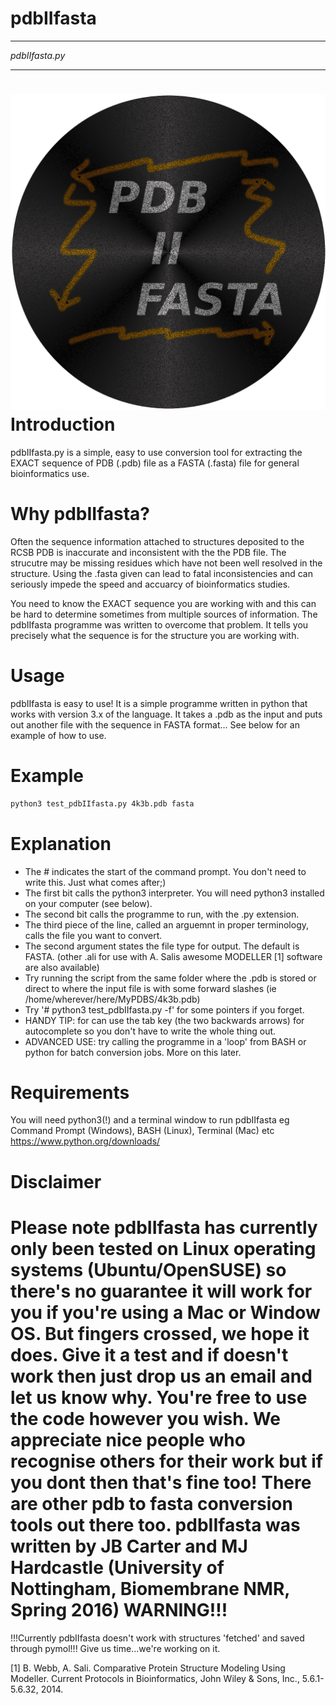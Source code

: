 # pdbIIfasta

***************
*pdbIIfasta.py*
***************

![alt tag](https://github.com/stxmjh/pdbIIfasta/blob/master/pdbIIfastasnake.png)
Introduction
=============
pdbIIfasta.py is a simple, easy to use conversion tool for extracting the EXACT
sequence of PDB (.pdb) file as a FASTA (.fasta) file for general bioinformatics use.

Why pdbIIfasta?
===============
Often the sequence information attached to structures deposited to the RCSB PDB is inaccurate and inconsistent with the the PDB file. 
The strucutre may be missing residues which have not been well resolved in the structure. Using the .fasta given can lead to fatal inconsistencies 
and can seriously impede the speed and accuarcy of bioinformatics studies. 

You need to know the EXACT sequence you are working with and this can be hard to determine sometimes from multiple sources of information. 
The pdbIIfasta programme was written to overcome that problem. It tells you precisely what the sequence is for the structure you are working with. 

Usage
=======
pdbIIfasta is easy to use! It is a simple programme written in python that works with version 3.x of the language.
It takes a .pdb as the input and puts out another file with the sequence in FASTA format...
See below for an example of how to use.

Example
=======
```bash
python3 test_pdbIIfasta.py 4k3b.pdb fasta
```

Explanation
===========
- The # indicates the start of the command prompt. You don't need to write this. Just what comes after;)
- The first bit calls the python3 interpreter. You will need python3 installed on your computer (see below). 
- The second bit calls the programme to run, with the .py extension.
- The third piece of the line, called an arguemnt in proper terminology, calls the file you want to convert. 
- The second argument states the file type for output. The default is FASTA. (other .ali for use with A. Salis awesome MODELLER [1] software are also available)
- Try running the script from the same folder where the .pdb is stored or direct to where the input file is with some forward slashes (ie /home/wherever/here/MyPDBS/4k3b.pdb)  
- Try '# python3 test_pdbIIfasta.py -f' for some pointers if you forget.
- HANDY TIP: for can use the tab key (the two backwards arrows) for autocomplete so you don't have to write the whole thing out.
- ADVANCED USE: try calling the programme in a 'loop' from BASH or python for batch conversion jobs. More on this later.

Requirements
=============
You will need python3(!) and a terminal window to run pdbIIfasta eg Command Prompt (Windows), BASH (Linux), Terminal (Mac) etc
https://www.python.org/downloads/

Disclaimer
===========
Please note pdbIIfasta has currently only been tested on Linux operating systems (Ubuntu/OpenSUSE) so there's no guarantee it will work for you if you're using a Mac or Window OS. 
But fingers crossed, we hope it does. Give it a test and if doesn't work then just drop us an email and let us know why. You're free to use the code however you wish. 
We appreciate nice people who recognise others for their work but if you dont then that's fine too! There are other pdb to fasta conversion tools out there too.
pdbIIfasta was written by JB Carter and MJ Hardcastle (University of Nottingham, Biomembrane NMR, Spring 2016)
WARNING!!!
==========
!!!Currently pdbIIfasta doesn't work with structures 'fetched' and saved through pymol!!! Give us time...we're working on it.


[1] B. Webb, A. Sali. Comparative Protein Structure Modeling Using Modeller. Current Protocols in Bioinformatics, John Wiley & Sons, Inc., 5.6.1-5.6.32, 2014. 






